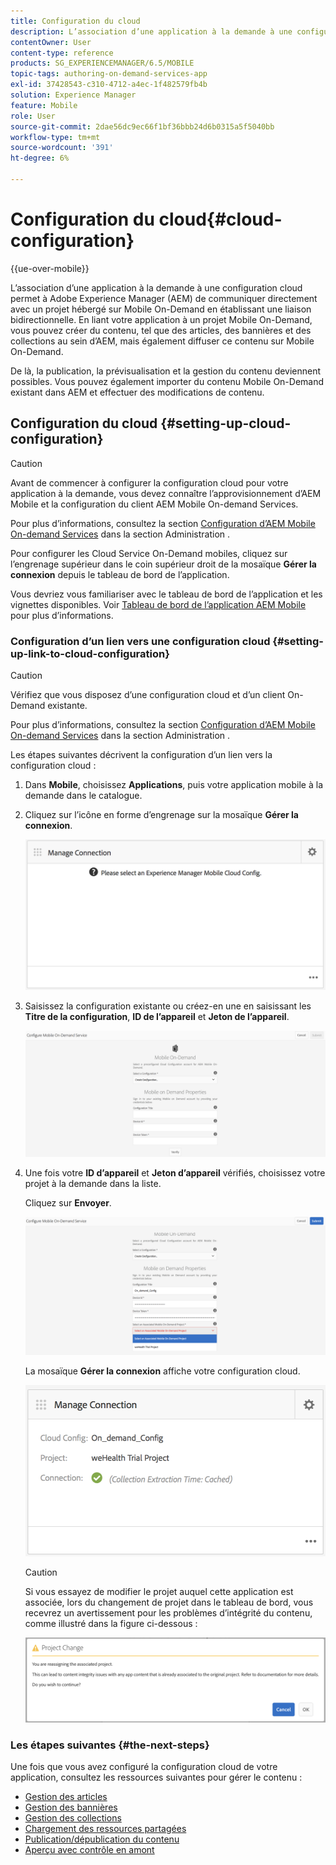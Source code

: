 ```yaml
---
title: Configuration du cloud
description: L’association d’une application à la demande à une configuration cloud permet à Adobe Experience Manager (AEM) de communiquer directement avec un projet hébergé sur Mobile On-Demand en établissant une liaison bidirectionnelle. Consultez cette page pour en savoir plus.
contentOwner: User
content-type: reference
products: SG_EXPERIENCEMANAGER/6.5/MOBILE
topic-tags: authoring-on-demand-services-app
exl-id: 37428543-c310-4712-a4ec-1f482579fb4b
solution: Experience Manager
feature: Mobile
role: User
source-git-commit: 2dae56dc9ec66f1bf36bbb24d6b0315a5f5040bb
workflow-type: tm+mt
source-wordcount: '391'
ht-degree: 6%

---
```


# Configuration du cloud{#cloud-configuration}

{{ue-over-mobile}}

L’association d’une application à la demande à une configuration cloud permet à Adobe Experience Manager (AEM) de communiquer directement avec un projet hébergé sur Mobile On-Demand en établissant une liaison bidirectionnelle. En liant votre application à un projet Mobile On-Demand, vous pouvez créer du contenu, tel que des articles, des bannières et des collections au sein d’AEM, mais également diffuser ce contenu sur Mobile On-Demand.

De là, la publication, la prévisualisation et la gestion du contenu deviennent possibles. Vous pouvez également importer du contenu Mobile On-Demand existant dans AEM et effectuer des modifications de contenu.

## Configuration du cloud {#setting-up-cloud-configuration}

>[!CAUTION]
>
>Avant de commencer à configurer la configuration cloud pour votre application à la demande, vous devez connaître l’approvisionnement d’AEM Mobile et la configuration du client AEM Mobile On-demand Services.
>
>Pour plus d’informations, consultez la section [Configuration d’AEM Mobile On-demand Services](/help/mobile/aem-mobile-setup.md) dans la section Administration .

Pour configurer les Cloud Service On-Demand mobiles, cliquez sur l’engrenage supérieur dans le coin supérieur droit de la mosaïque **Gérer la connexion** depuis le tableau de bord de l’application.

Vous devriez vous familiariser avec le tableau de bord de l’application et les vignettes disponibles. Voir [Tableau de bord de l’application AEM Mobile](/help/mobile/mobile-apps-ondemand-application-dashboard.md) pour plus d’informations.

### Configuration d’un lien vers une configuration cloud {#setting-up-link-to-cloud-configuration}

>[!CAUTION]
>
>Vérifiez que vous disposez d’une configuration cloud et d’un client On-Demand existante.
>
>Pour plus d’informations, consultez la section [Configuration d’AEM Mobile On-demand Services](/help/mobile/aem-mobile-setup.md) dans la section Administration .

Les étapes suivantes décrivent la configuration d’un lien vers la configuration cloud :

1. Dans **Mobile**, choisissez **Applications**, puis votre application mobile à la demande dans le catalogue.
1. Cliquez sur l’icône en forme d’engrenage sur la mosaïque **Gérer la connexion**.

   ![chlimage_1-65](assets/chlimage_1-65.png)

1. Saisissez la configuration existante ou créez-en une en saisissant les **Titre de la configuration**, **ID de l’appareil** et **Jeton de l’appareil**.

   ![chlimage_1-66](assets/chlimage_1-66.png)

1. Une fois votre **ID d’appareil** et **Jeton d’appareil** vérifiés, choisissez votre projet à la demande dans la liste.

   Cliquez sur **Envoyer**.

   ![chlimage_1-67](assets/chlimage_1-67.png)

   La mosaïque **Gérer la connexion** affiche votre configuration cloud.

   ![chlimage_1-68](assets/chlimage_1-68.png)

   >[!CAUTION]
   >
   >Si vous essayez de modifier le projet auquel cette application est associée, lors du changement de projet dans le tableau de bord, vous recevrez un avertissement pour les problèmes d’intégrité du contenu, comme illustré dans la figure ci-dessous :

   ![chlimage_1-69](assets/chlimage_1-69.png)

### Les étapes suivantes {#the-next-steps}

Une fois que vous avez configuré la configuration cloud de votre application, consultez les ressources suivantes pour gérer le contenu :

* [Gestion des articles](/help/mobile/mobile-on-demand-managing-articles.md)
* [Gestion des bannières](/help/mobile/mobile-on-demand-managing-banners.md)
* [Gestion des collections](/help/mobile/mobile-on-demand-managing-collections.md)
* [Chargement des ressources partagées](/help/mobile/mobile-on-demand-shared-resources.md)
* [Publication/dépublication du contenu](/help/mobile/mobile-on-demand-publishing-unpublishing.md)
* [Aperçu avec contrôle en amont](/help/mobile/aem-mobile-manage-ondemand-services.md)
